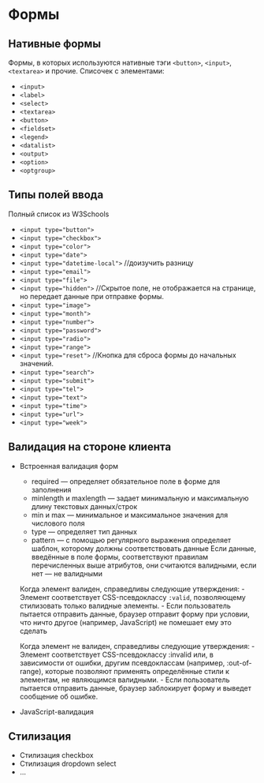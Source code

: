 # Формы
## Нативные формы
Формы, в которых используются нативные тэги `<button>`, `<input>`, `<textarea>` и прочие.
Списочек с элементами:
- `<input>`
- `<label>`
- `<select>`
- `<textarea>`
- `<button>`
- `<fieldset>`
- `<legend>`
- `<datalist>`
- `<output>`
- `<option>`
- `<optgroup>`
## Типы полей ввода
Полный список из W3Schools
- `<input type="button">`
- `<input type="checkbox">`
- `<input type="color">`
- `<input type="date">`
- `<input type="datetime-local">` //доизучить разницу
- `<input type="email">`
- `<input type="file">`
- `<input type="hidden">` //Скрытое поле, не отображается на странице, но передает данные при отправке формы.
- `<input type="image">`
- `<input type="month">`
- `<input type="number">`
- `<input type="password">`
- `<input type="radio">`
- `<input type="range">`
- `<input type="reset">` //Кнопка для сброса формы до начальных значений.
- `<input type="search">`
- `<input type="submit">`
- `<input type="tel">`
- `<input type="text">`
- `<input type="time">`
- `<input type="url">`
- `<input type="week">`
## Валидация на стороне клиента
- Встроенная валидация форм
    - required — определяет обязательное поле в форме для заполнения
    - minlength и maxlength — задает минимальную и максимальную длину текстовых данных/строк
    - min и max — минимальное и максимальное значения для числового поля
    - type — определяет тип данных 
    - pattern — с помощью регулярного выражения определяет шаблон, которому должны соответствовать данные
    Если данные, введённые в поле формы, соответствуют правилам перечисленных выше атрибутов, они считаются валидными, если нет — не валидными
    
    Когда элемент валиден, справедливы следующие утверждения:
      - Элемент соответствует CSS-псевдоклассу `:valid`, позволяющему стилизовать только валидные элементы.
      - Если пользователь пытается отправить данные, браузер отправит форму при условии, что ничто другое (например, JavaScript) не помешает ему это сделать

    Когда элемент не валиден, справедливы следующие утверждения:
      - Элемент соответствует CSS-псевдоклассу :invalid или, в зависимости от ошибки, другим псевдоклассам (например, :out-of-range), которые позволяют применять определённые стили к элементам, не являющимся валидными.
      - Если пользователь пытается отправить данные, браузер заблокирует форму и выведет сообщение об ошибке.
        
- JavaScript-валидация
  

## Стилизация
  - Стилизация checkbox
  - Стилизация dropdown select
  - ...

